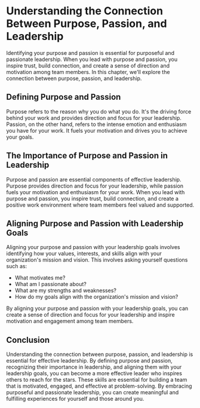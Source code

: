 Understanding the Connection Between Purpose, Passion, and Leadership
======================================================================================================================

Identifying your purpose and passion is essential for purposeful and passionate leadership. When you lead with purpose and passion, you inspire trust, build connection, and create a sense of direction and motivation among team members. In this chapter, we'll explore the connection between purpose, passion, and leadership.

Defining Purpose and Passion
----------------------------

Purpose refers to the reason why you do what you do. It's the driving force behind your work and provides direction and focus for your leadership. Passion, on the other hand, refers to the intense emotion and enthusiasm you have for your work. It fuels your motivation and drives you to achieve your goals.

The Importance of Purpose and Passion in Leadership
---------------------------------------------------

Purpose and passion are essential components of effective leadership. Purpose provides direction and focus for your leadership, while passion fuels your motivation and enthusiasm for your work. When you lead with purpose and passion, you inspire trust, build connection, and create a positive work environment where team members feel valued and supported.

Aligning Purpose and Passion with Leadership Goals
--------------------------------------------------

Aligning your purpose and passion with your leadership goals involves identifying how your values, interests, and skills align with your organization's mission and vision. This involves asking yourself questions such as:

* What motivates me?
* What am I passionate about?
* What are my strengths and weaknesses?
* How do my goals align with the organization's mission and vision?

By aligning your purpose and passion with your leadership goals, you can create a sense of direction and focus for your leadership and inspire motivation and engagement among team members.

Conclusion
----------

Understanding the connection between purpose, passion, and leadership is essential for effective leadership. By defining purpose and passion, recognizing their importance in leadership, and aligning them with your leadership goals, you can become a more effective leader who inspires others to reach for the stars. These skills are essential for building a team that is motivated, engaged, and effective at problem-solving. By embracing purposeful and passionate leadership, you can create meaningful and fulfilling experiences for yourself and those around you.
